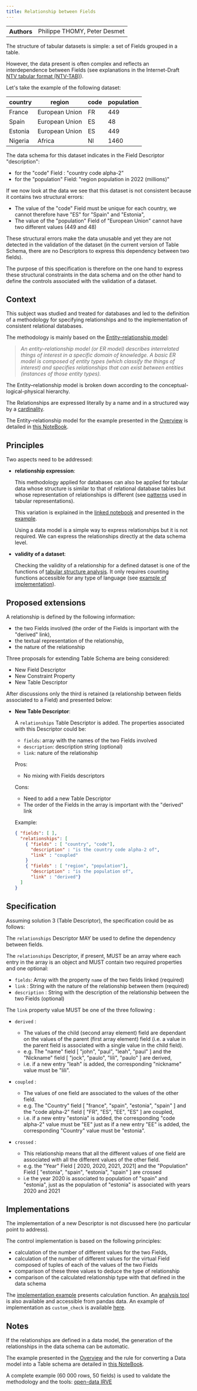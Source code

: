 ```yaml
---
title: Relationship between Fields
---
```


<table>
  <tr>
    <th>Authors</th>
    <td>Philippe THOMY, Peter Desmet</td>
  </tr>
</table>

The structure of tabular datasets is simple: a set of Fields grouped in a table.

However, the data present is often complex and reflects an interdependence between Fields (see explanations in the Internet-Draft [NTV tabular format (NTV-TAB)](https://www.ietf.org/archive/id/draft-thomy-ntv-tab-00.html#section-2)).

Let's take the example of the following dataset:

| country | region         | code | population |
| ------- | -------------- | ---- | ---------- |
| France  | European Union | FR   | 449        |
| Spain   | European Union | ES   | 48         |
| Estonia | European Union | ES   | 449        |
| Nigeria | Africa         | NI   | 1460       |

The data schema for this dataset indicates in the Field Descriptor "description":

- for the "code" Field : "country code alpha-2"
- for the "population" Field: "region population in 2022 (millions)"

If we now look at the data we see that this dataset is not consistent because it contains two structural errors:

- The value of the "code" Field must be unique for each country, we cannot therefore have "ES" for "Spain" and "Estonia",
- The value of the "population" Field of "European Union" cannot have two different values (449 and 48)

These structural errors make the data unusable and yet they are not detected in the validation of the dataset (in the current version of Table Schema, there are no Descriptors to express this dependency between two fields).

The purpose of this specification is therefore on the one hand to express these structural constraints in the data schema and on the other hand to define the controls associated with the validation of a dataset.

## Context

This subject was studied and treated for databases and led to the definition of a methodology for specifying relationships and to the implementation of consistent relational databases.

The methodology is mainly based on the [Entity–relationship model](https://en.wikipedia.org/wiki/Entity%E2%80%93relationship_model):

> _An entity–relationship model (or ER model) describes interrelated things of interest in a specific domain of knowledge. A basic ER model is composed of entity types (which classify the things of interest) and specifies relationships that can exist between entities (instances of those entity types)._

The Entity–relationship model is broken down according to the conceptual-logical-physical hierarchy.

The Relationships are expressed literally by a name and in a structured way by a [cardinality](<https://en.wikipedia.org/wiki/Cardinality_(data_modeling)>).

The Entity–relationship model for the example presented in the [Overview](#overview) is detailed in [this NoteBook](https://nbviewer.org/github/loco-philippe/Environmental-Sensing/blob/main/property_relationship/example_schema.ipynb).

## Principles

Two aspects need to be addressed:

- **relationship expression**:

  This methodology applied for databases can also be applied for tabular data whose structure is similar to that of relational database tables but whose representation of relationships is different (see [patterns](https://www.ietf.org/archive/id/draft-thomy-ntv-tab-00.html#section-2) used in tabular representations).

  This variation is explained in the [linked notebook](https://github.com/loco-philippe/Environmental-Sensing/blob/main/property_relationship/methodology.ipynb) and presented in the [example](https://nbviewer.org/github/loco-philippe/Environmental-Sensing/blob/main/property_relationship/example_schema.ipynb).

  Using a data model is a simple way to express relationships but it is not required. We can express the relationships directly at the data schema level.

- **validity of a dataset**:

  Checking the validity of a relationship for a defined dataset is one of the functions of [tabular structure analysis](https://github.com/loco-philippe/tab-analysis/blob/main/docs/tabular_analysis.pdf). It only requires counting functions accessible for any type of language (see [example of implementation](https://github.com/loco-philippe/Environmental-Sensing/blob/main/property_relationship/example.ipynb)).

## Proposed extensions

A relationship is defined by the following information:

- the two Fields involved (the order of the Fields is important with the "derived" link),
- the textual representation of the relationship,
- the nature of the relationship

Three proposals for extending Table Schema are being considered:

- New Field Descriptor
- New Constraint Property
- New Table Descriptor

After discussions only the third is retained (a relationship between fields associated to a Field) and presented below:

- **New Table Descriptor**:

  A `relationships` Table Descriptor is added.
  The properties associated with this Descriptor could be:

  - `fields`: array with the names of the two Fields involved
  - `description`: description string (optional)
  - `link`: nature of the relationship

  Pros:

  - No mixing with Fields descriptors

  Cons:

  - Need to add a new Table Descriptor
  - The order of the Fields in the array is important with the "derived" link

  Example:

  ```json
  { "fields": [ ],
    "relationships": [
      { "fields" : [ "country", "code"],
        "description" : "is the country code alpha-2 of",
        "link" : "coupled"
      }
      { "fields" : [ "region", "population"],
        "description" : "is the population of",
        "link" : "derived"}
    ]
  }
  ```

## Specification

Assuming solution 3 (Table Descriptor), the specification could be as follows:

The `relationships` Descriptor MAY be used to define the dependency between fields.

The `relationships` Descriptor, if present, MUST be an array where each entry in the array is an object and MUST contain two required properties and one optional:

- `fields`: Array with the property `name` of the two fields linked (required)
- `link` : String with the nature of the relationship between them (required)
- `description` : String with the description of the relationship between the two Fields (optional)

The `link` property value MUST be one of the three following :

- `derived` :

  - The values of the child (second array element) field are dependant on the values of the parent (first array element) field (i.e. a value in the parent field is associated with a single value in the child field).
  - e.g. The "name" field [ "john", "paul", "leah", "paul" ] and the "Nickname" field [ "jock", "paulo", "lili", "paulo" ] are derived,
  - i.e. if a new entry "leah" is added, the corresponding "nickname" value must be "lili".

- `coupled` :

  - The values of one field are associated to the values of the other field.
  - e.g. The "Country" field [ "france", "spain", "estonia", "spain" ] and the "code alpha-2" field [ "FR", "ES", "EE", "ES" ] are coupled,
  - i.e. if a new entry "estonia" is added, the corresponding "code alpha-2" value must be "EE" just as if a new entry "EE" is added, the corresponding "Country" value must be "estonia".

- `crossed` :

  - This relationship means that all the different values of one field are associated with all the different values of the other field.
  - e.g. the "Year" Field [ 2020, 2020, 2021, 2021] and the "Population" Field [ "estonia", "spain", "estonia", "spain" ] are crossed
  - i.e the year 2020 is associated to population of "spain" and "estonia", just as the population of "estonia" is associated with years 2020 and 2021

## Implementations

The implementation of a new Descriptor is not discussed here (no particular point to address).

The control implementation is based on the following principles:

- calculation of the number of different values for the two Fields,
- calculation of the number of different values for the virtual Field composed of tuples of each of the values of the two Fields
- comparison of these three values to deduce the type of relationship
- comparison of the calculated relationship type with that defined in the data schema

The [implementation example](https://github.com/loco-philippe/Environmental-Sensing/blob/main/property_relationship/example.ipynb) presents calculation function.
An [analysis tool](https://github.com/loco-philippe/tab-analysis/blob/main/README.md) is also available and accessible from pandas data.
An example of implementation as `custom_check` is available [here](https://nbviewer.org/github/loco-philippe/Environmental-Sensing/blob/main/property_relationship/relationship_descriptor.ipynb).

## Notes

If the relationships are defined in a data model, the generation of the relationships in the data schema can be automatic.

The example presented in the [Overview](#overview) and the rule for converting a Data model into a Table schema are detailed in [this NoteBook](https://nbviewer.org/github/loco-philippe/Environmental-Sensing/blob/main/property_relationship/example_schema.ipynb).

A complete example (60 000 rows, 50 fields) is used to validate the methodology and the tools: [open-data IRVE](https://www.data.gouv.fr/fr/reuses/les-donnees-irve-sont-elles-coherentes/)

